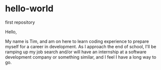 # hello-world
first repository


Hello,

   My name is Tim, and am on here to learn coding experience to prepare myself for a career in development. As I approach the end of school, I'll be ramping up my job search and/or will have an internship at a software development company or something similar, and I feel I have a long way to go.
